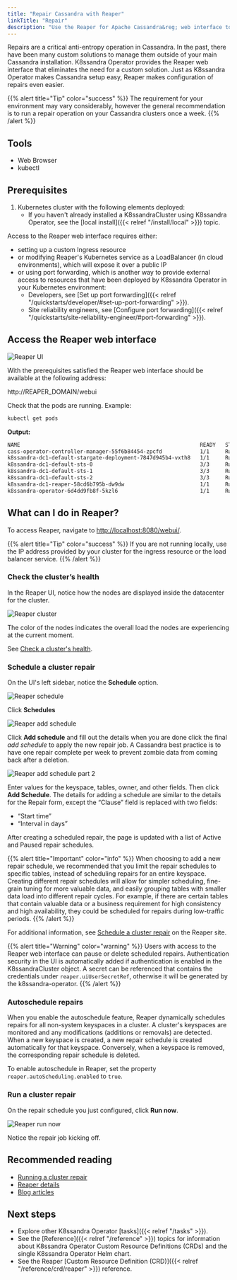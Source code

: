 ```yaml
---
title: "Repair Cassandra with Reaper"
linkTitle: "Repair"
description: "Use the Reaper for Apache Cassandra&reg; web interface to perform repairs."
---
```


Repairs are a critical anti-entropy operation in Cassandra. In the past, there have been many custom solutions to manage them outside of your main Cassandra installation. K8ssandra Operator provides the Reaper web interface that eliminates the need for a custom solution. Just as K8ssandra Operator makes Cassandra setup easy, Reaper makes configuration of repairs even easier.

{{% alert title="Tip" color="success" %}}
The requirement for your environment may vary considerably, however the general recommendation is to run a repair operation on your Cassandra clusters once a week.
{{% /alert %}}

## Tools

* Web Browser
* kubectl

## Prerequisites

1. Kubernetes cluster with the following elements deployed:
   * If you haven't already installed a K8ssandraCluster using K8ssandra Operator, see the [local install]({{< relref "/install/local" >}}) topic.

Access to the Reaper web interface requires either:  

* setting up a custom Ingress resource
* or modifying Reaper's Kubernetes service as a LoadBalancer (in cloud environments), which will expose it over a public IP
* or using port forwarding, which is another way to provide external access to resources that have been deployed by K8ssandra Operator in your Kubernetes environment:  
  * Developers, see [Set up port forwarding]({{< relref "/quickstarts/developer/#set-up-port-forwarding" >}}).  
  * Site reliability engineers, see [Configure port forwarding]({{< relref "/quickstarts/site-reliability-engineer/#port-forwarding" >}}).

## Access the Reaper web interface

![Reaper UI](reaper-main-ui.png)

With the prerequisites satisfied the Reaper web interface should be available at the following address:

http://REAPER_DOMAIN/webui

Check that the pods are running. Example:

```bash
kubectl get pods
```

**Output:**

```bash
NAME                                                         READY   STATUS    RESTARTS   AGE
cass-operator-controller-manager-55f6b84454-zpcfd            1/1     Running   1          10d
k8ssandra-dc1-default-stargate-deployment-7847d945b4-vxth8   1/1     Running   0          10d
k8ssandra-dc1-default-sts-0                                  3/3     Running   0          10d
k8ssandra-dc1-default-sts-1                                  3/3     Running   0          10d
k8ssandra-dc1-default-sts-2                                  3/3     Running   0          10d
k8ssandra-dc1-reaper-58cd6b795b-dw9dw                        1/1     Running   0          10d
k8ssandra-operator-6d4dd9fb8f-5kzl6                          1/1     Running   0          10d
```

## What can I do in Reaper?

To access Reaper, navigate to [http://localhost:8080/webui/](http://localhost:8080/webui/). 

{{% alert title="Tip" color="success" %}}
If you are not running locally, use the IP address provided by your cluster for the ingress resource or the load balancer service.
{{% /alert %}}

### Check the cluster’s health

In the Reaper UI, notice how the nodes are displayed inside the datacenter for the cluster.

![Reaper cluster](reaper-cluster.png)

The color of the nodes indicates the overall load the nodes are experiencing at the current moment.

See [Check a cluster's health](http://cassandra-reaper.io/docs/usage/health/).

### Schedule a cluster repair

On the UI's left sidebar, notice the **Schedule** option.

![Reaper schedule](reaper-schedule.png)

Click **Schedules**

![Reaper add schedule](reaper-add-schedule1.png)

Click **Add schedule** and fill out the details when you are done click the final _add schedule_ to apply the new repair job.  A Cassandra best practice is to have one repair complete per week to prevent zombie data from coming back after a deletion.

![Reaper add schedule part 2](reaper-add-schedule2.png)

Enter values for the keyspace, tables, owner, and other fields. Then click **Add Schedule**. The details for adding a schedule are similar to the details for the Repair form, except the “Clause” field is replaced with two fields:

* “Start time”
* “Interval in days”

After creating a scheduled repair, the page is updated with a list of Active and Paused repair schedules.

{{% alert title="Important" color="info" %}}
When choosing to add a new repair schedule, we recommended that you limit the repair schedules to specific tables, instead of scheduling repairs for an entire keyspace. Creating different repair schedules will allow for simpler scheduling, fine-grain tuning for more valuable data, and easily grouping tables with smaller data load into different repair cycles. For example, if there are certain tables that contain valuable data or a business requirement for high consistency and high availability, they could be scheduled for repairs during low-traffic periods.
{{% /alert %}}

For additional information, see [Schedule a cluster repair](http://cassandra-reaper.io/docs/usage/schedule/) on the Reaper site.

{{% alert title="Warning" color="warning" %}}
Users with access to the Reaper web interface can pause or delete scheduled repairs. Authentication security in the UI is automatically added if authentication is enabled in the K8ssandraCluster object. A secret can be referenced that contains the credentials under `reaper.uiUserSecretRef`, otherwise it will be generated by the k8ssandra-operator.
{{% /alert %}}

### Autoschedule repairs

When you enable the autoschedule feature, Reaper dynamically schedules repairs for all non-system keyspaces in a cluster. A cluster's keyspaces are monitored and any modifications (additions or removals) are detected. When a new keyspace is created, a new repair schedule is created automatically for that keyspace. Conversely, when a keyspace is removed, the corresponding repair schedule is deleted.

To enable autoschedule in Reaper, set the property `reaper.autoScheduling.enabled` to `true`. 

### Run a cluster repair

On the repair schedule you just configured, click **Run now**.

![Reaper run now](reaper-schedule-run-now.png)

Notice the repair job kicking off.

## Recommended reading

* [Running a cluster repair](http://cassandra-reaper.io/docs/usage/single/)
* [Reaper details](http://cassandra-reaper.io/)
* [Blog articles](https://thelastpickle.com/blog/)

## Next steps

* Explore other K8ssandra Operator [tasks]({{< relref "/tasks" >}}).
* See the [Reference]({{< relref "/reference" >}}) topics for information about K8ssandra Operator Custom Resource Definitions (CRDs) and the single K8ssandra Operator Helm chart. 
* See the Reaper [Custom Resource Definition (CRD)]({{< relref "/reference/crd/reaper" >}}) reference.
